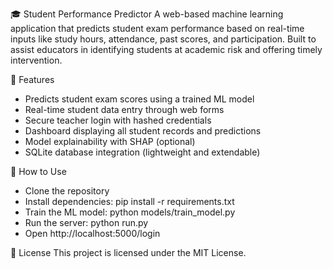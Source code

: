 🎓 Student Performance Predictor
A web-based machine learning application that predicts student exam performance based on real-time inputs like study hours, attendance, past scores, and participation. Built to assist educators in identifying students at academic risk and offering timely intervention.

🚀 Features

- Predicts student exam scores using a trained ML model
- Real-time student data entry through web forms
- Secure teacher login with hashed credentials
- Dashboard displaying all student records and predictions
- Model explainability with SHAP (optional)
- SQLite database integration (lightweight and extendable)

📌 How to Use

- Clone the repository
- Install dependencies: pip install -r requirements.txt
- Train the ML model: python models/train_model.py
- Run the server: python run.py
- Open http://localhost:5000/login

📄 License
This project is licensed under the MIT License.
